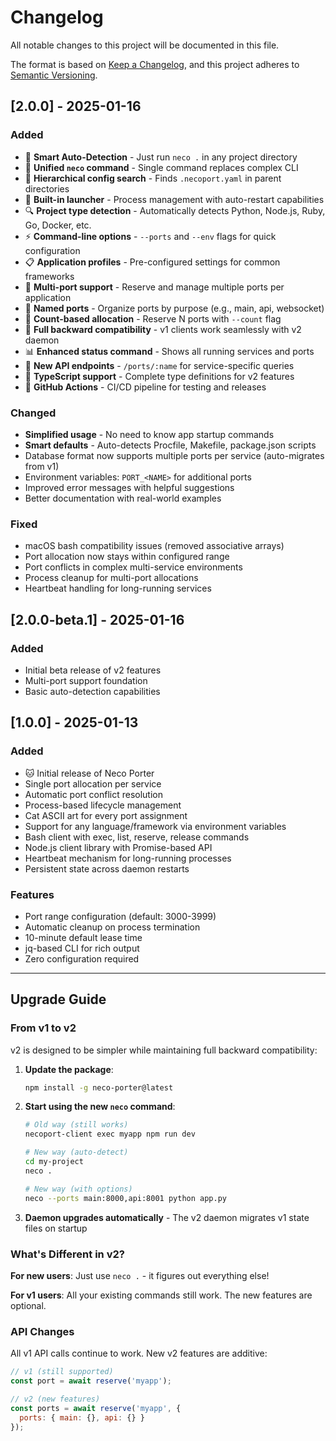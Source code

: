 # Changelog

All notable changes to this project will be documented in this file.

The format is based on [Keep a Changelog](https://keepachangelog.com/en/1.0.0/),
and this project adheres to [Semantic Versioning](https://semver.org/spec/v2.0.0.html).

## [2.0.0] - 2025-01-16

### Added
- 🧠 **Smart Auto-Detection** - Just run `neco .` in any project directory
- 🎯 **Unified `neco` command** - Single command replaces complex CLI
- 📁 **Hierarchical config search** - Finds `.necoport.yaml` in parent directories
- 🚀 **Built-in launcher** - Process management with auto-restart capabilities
- 🔍 **Project type detection** - Automatically detects Python, Node.js, Ruby, Go, Docker, etc.
- ⚡ **Command-line options** - `--ports` and `--env` flags for quick configuration
- 📋 **Application profiles** - Pre-configured settings for common frameworks
- 🎉 **Multi-port support** - Reserve and manage multiple ports per application
- 📛 **Named ports** - Organize ports by purpose (e.g., main, api, websocket)
- 🔢 **Count-based allocation** - Reserve N ports with `--count` flag
- 🔄 **Full backward compatibility** - v1 clients work seamlessly with v2 daemon
- 📊 **Enhanced status command** - Shows all running services and ports
- 🔌 **New API endpoints** - `/ports/:name` for service-specific queries
- 📝 **TypeScript support** - Complete type definitions for v2 features
- 🚀 **GitHub Actions** - CI/CD pipeline for testing and releases

### Changed
- **Simplified usage** - No need to know app startup commands
- **Smart defaults** - Auto-detects Procfile, Makefile, package.json scripts
- Database format now supports multiple ports per service (auto-migrates from v1)
- Environment variables: `PORT_<NAME>` for additional ports
- Improved error messages with helpful suggestions
- Better documentation with real-world examples

### Fixed
- macOS bash compatibility issues (removed associative arrays)
- Port allocation now stays within configured range
- Port conflicts in complex multi-service environments
- Process cleanup for multi-port allocations
- Heartbeat handling for long-running services

## [2.0.0-beta.1] - 2025-01-16

### Added
- Initial beta release of v2 features
- Multi-port support foundation
- Basic auto-detection capabilities

## [1.0.0] - 2025-01-13

### Added
- 🐱 Initial release of Neco Porter
- Single port allocation per service
- Automatic port conflict resolution
- Process-based lifecycle management
- Cat ASCII art for every port assignment
- Support for any language/framework via environment variables
- Bash client with exec, list, reserve, release commands
- Node.js client library with Promise-based API
- Heartbeat mechanism for long-running processes
- Persistent state across daemon restarts

### Features
- Port range configuration (default: 3000-3999)
- Automatic cleanup on process termination
- 10-minute default lease time
- jq-based CLI for rich output
- Zero configuration required

---

## Upgrade Guide

### From v1 to v2

v2 is designed to be simpler while maintaining full backward compatibility:

1. **Update the package**:
   ```bash
   npm install -g neco-porter@latest
   ```

2. **Start using the new `neco` command**:
   ```bash
   # Old way (still works)
   necoport-client exec myapp npm run dev
   
   # New way (auto-detect)
   cd my-project
   neco .
   
   # New way (with options)
   neco --ports main:8000,api:8001 python app.py
   ```

3. **Daemon upgrades automatically** - The v2 daemon migrates v1 state files on startup

### What's Different in v2?

**For new users**: Just use `neco .` - it figures out everything else!

**For v1 users**: All your existing commands still work. The new features are optional.

### API Changes

All v1 API calls continue to work. New v2 features are additive:

```javascript
// v1 (still supported)
const port = await reserve('myapp');

// v2 (new features)
const ports = await reserve('myapp', { 
  ports: { main: {}, api: {} } 
});
```